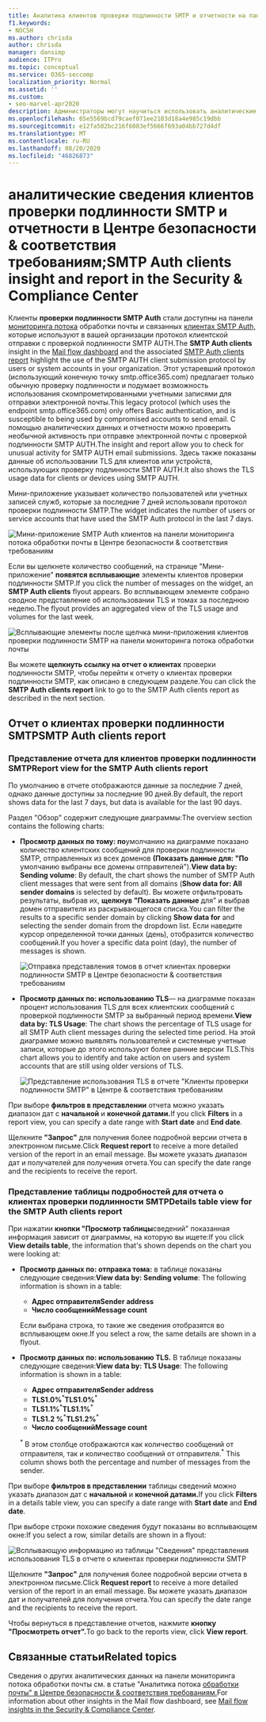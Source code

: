 ```yaml
---
title: Аналитика клиентов проверки подлинности SMTP и отчетности на панели мониторинга потока обработки почты
f1.keywords:
- NOCSH
ms.author: chrisda
author: chrisda
manager: dansimp
audience: ITPro
ms.topic: conceptual
ms.service: O365-seccomp
localization_priority: Normal
ms.assetid: ''
ms.custom:
- seo-marvel-apr2020
description: Администраторы могут научиться использовать аналитические сведения о проверке подлинности SMTP (Sight) и создавать отчеты на панели мониторинга потока обработки почты в Центре соответствия требованиям безопасности & для отслеживания отправителей электронной почты в своей организации, использующих проверку подлинности SMTP AUTH для отправки электронных сообщений.
ms.openlocfilehash: 65e5569bcd79caef071ee2103d18a4e985c19dbb
ms.sourcegitcommit: e12fa502bc216f6083ef5666f693a04bb727d4df
ms.translationtype: MT
ms.contentlocale: ru-RU
ms.lasthandoff: 08/20/2020
ms.locfileid: "46826873"
---
```

# <a name="smtp-auth-clients-insight-and-report-in-the-security--compliance-center"></a><span data-ttu-id="a9d23-103">аналитические сведения клиентов проверки подлинности SMTP и отчетности в Центре безопасности & соответствия требованиям;</span><span class="sxs-lookup"><span data-stu-id="a9d23-103">SMTP Auth clients insight and report in the Security & Compliance Center</span></span>

<span data-ttu-id="a9d23-104">Клиенты **проверки подлинности SMTP Auth** стали доступны на панели [мониторинга потока](mail-flow-insights-v2.md) обработки почты и связанных [клиентах SMTP Auth,](#smtp-auth-clients-report) которые используют в вашей организации протокол клиентской отправки с проверкой подлинности SMTP AUTH.</span><span class="sxs-lookup"><span data-stu-id="a9d23-104">The **SMTP Auth clients** insight in the [Mail flow dashboard](mail-flow-insights-v2.md) and the associated [SMTP Auth clients report](#smtp-auth-clients-report) highlight the use of the SMTP AUTH client submission protocol by users or system accounts in your organization.</span></span> <span data-ttu-id="a9d23-105">Этот устаревший протокол (использующий конечную точку smtp.office365.com) предлагает только обычную проверку подлинности и подумает возможность использования скомпрометированными учетными записями для отправки электронной почты.</span><span class="sxs-lookup"><span data-stu-id="a9d23-105">This legacy protocol (which uses the endpoint smtp.office365.com) only offers Basic authentication, and is susceptible to being used by compromised accounts to send email.</span></span> <span data-ttu-id="a9d23-106">С помощью аналитических данных и отчетности можно проверить необычной активность при отправке электронной почты с проверкой подлинности SMTP AUTH.</span><span class="sxs-lookup"><span data-stu-id="a9d23-106">The insight and report allow you to check for unusual activity for SMTP AUTH email submissions.</span></span> <span data-ttu-id="a9d23-107">Здесь также показаны данные об использовании TLS для клиентов или устройств, использующих проверку подлинности SMTP AUTH.</span><span class="sxs-lookup"><span data-stu-id="a9d23-107">It also shows the TLS usage data for clients or devices using SMTP AUTH.</span></span>

<span data-ttu-id="a9d23-108">Мини-приложение указывает количество пользователей или учетных записей служб, которые за последние 7 дней использовали протокол проверки подлинности SMTP.</span><span class="sxs-lookup"><span data-stu-id="a9d23-108">The widget indicates the number of users or service accounts that have used the SMTP Auth protocol in the last 7 days.</span></span>

![Мини-приложение SMTP Auth клиентов на панели мониторинга потока обработки почты в Центре безопасности & соответствия требованиям](../../media/mfi-smtp-auth-clients-report-widget.png)

<span data-ttu-id="a9d23-110">Если вы щелкнете количество сообщений, на странице "Мини-приложение" **появятся всплывающие** элементы клиентов проверки подлинности SMTP.</span><span class="sxs-lookup"><span data-stu-id="a9d23-110">If you click the number of messages on the widget, an **SMTP Auth clients** flyout appears.</span></span> <span data-ttu-id="a9d23-111">Во всплывающем элементе собрано сводное представление об использовании TLS и томах за последнюю неделю.</span><span class="sxs-lookup"><span data-stu-id="a9d23-111">The flyout provides an aggregated view of the TLS usage and volumes for the last week.</span></span>

![Всплывающие элементы после щелчка мини-приложения клиентов проверки подлинности SMTP на панели мониторинга потока обработки почты](../../media/mfi-smtp-auth-clients-report-details.png)

<span data-ttu-id="a9d23-113">Вы можете **щелкнуть ссылку на отчет о клиентах** проверки подлинности SMTP, чтобы перейти к отчету о клиентах проверки подлинности SMTP, как описано в следующем разделе.</span><span class="sxs-lookup"><span data-stu-id="a9d23-113">You can click the **SMTP Auth clients report** link to go to the SMTP Auth clients report as described in the next section.</span></span>

## <a name="smtp-auth-clients-report"></a><span data-ttu-id="a9d23-114">Отчет о клиентах проверки подлинности SMTP</span><span class="sxs-lookup"><span data-stu-id="a9d23-114">SMTP Auth clients report</span></span>

### <a name="report-view-for-the-smtp-auth-clients-report"></a><span data-ttu-id="a9d23-115">Представление отчета для клиентов проверки подлинности SMTP</span><span class="sxs-lookup"><span data-stu-id="a9d23-115">Report view for the SMTP Auth clients report</span></span>

<span data-ttu-id="a9d23-116">По умолчанию в отчете отображаются данные за последние 7 дней, однако данные доступны за последние 90 дней.</span><span class="sxs-lookup"><span data-stu-id="a9d23-116">By default, the report shows data for the last 7 days, but data is available for the last 90 days.</span></span>

<span data-ttu-id="a9d23-117">Раздел "Обзор" содержит следующие диаграммы:</span><span class="sxs-lookup"><span data-stu-id="a9d23-117">The overview section contains the following charts:</span></span>

- <span data-ttu-id="a9d23-118">**Просмотр данных по тому: по**умолчанию на диаграмме показано количество клиентских сообщений для проверки подлинности SMTP, отправленных из всех доменов **(Показать данные для: "По** умолчанию выбраны все домены отправителей").</span><span class="sxs-lookup"><span data-stu-id="a9d23-118">**View data by: Sending volume**: By default, the chart shows the number of SMTP Auth client messages that were sent from all domains (**Show data for: All sender domains** is selected by default).</span></span> <span data-ttu-id="a9d23-119">Вы можете отфильтровать результаты, выбрав их, **щелкнув "Показать данные** для" и выбрав домен отправителя из раскрывающегося списка.</span><span class="sxs-lookup"><span data-stu-id="a9d23-119">You can filter the results to a specific sender domain by clicking **Show data for** and selecting the sender domain from the dropdown list.</span></span> <span data-ttu-id="a9d23-120">Если наведите курсор определенной точки данных (день), отобразится количество сообщений.</span><span class="sxs-lookup"><span data-stu-id="a9d23-120">If you hover a specific data point (day), the number of messages is shown.</span></span>

  ![Отправка представления томов в отчет клиентах проверки подлинности SMTP в Центре безопасности & соответствия требованиям](../../media/mfi-smtp-auth-clients-report-sending-volume-view.png)

- <span data-ttu-id="a9d23-122">**Просмотр данных по: использованию TLS**— на диаграмме показан процент использования TLS для всех клиентских сообщений с проверкой подлинности SMTP за выбранный период времени.</span><span class="sxs-lookup"><span data-stu-id="a9d23-122">**View data by: TLS Usage**: The chart shows the percentage of TLS usage for all SMTP Auth client messages during the selected time period.</span></span> <span data-ttu-id="a9d23-123">На этой диаграмме можно выявлять пользователей и системные учетные записи, которые до этого используют более ранние версии TLS.</span><span class="sxs-lookup"><span data-stu-id="a9d23-123">This chart allows you to identify and take action on users and system accounts that are still using older versions of TLS.</span></span>

  ![Представление использования TLS в отчете "Клиенты проверки подлинности SMTP" в Центре & соответствия требованиям](../../media/mfi-smtp-auth-clients-report-tls-usage-view.png)

<span data-ttu-id="a9d23-125">При выборе **фильтров в представлении** отчета можно указать диапазон дат с **начальной** и **конечной датами.**</span><span class="sxs-lookup"><span data-stu-id="a9d23-125">If you click **Filters** in a report view, you can specify a date range with **Start date** and **End date**.</span></span>

<span data-ttu-id="a9d23-126">Щелкните **"Запрос"** для получения более подробной версии отчета в электронном письме.</span><span class="sxs-lookup"><span data-stu-id="a9d23-126">Click **Request report** to receive a more detailed version of the report in an email message.</span></span> <span data-ttu-id="a9d23-127">Вы можете указать диапазон дат и получателей для получения отчета.</span><span class="sxs-lookup"><span data-stu-id="a9d23-127">You can specify the date range and the recipients to receive the report.</span></span>

### <a name="details-table-view-for-the-smtp-auth-clients-report"></a><span data-ttu-id="a9d23-128">Представление таблицы подробностей для отчета о клиентах проверки подлинности SMTP</span><span class="sxs-lookup"><span data-stu-id="a9d23-128">Details table view for the SMTP Auth clients report</span></span>

<span data-ttu-id="a9d23-129">При нажатии **кнопки "Просмотр таблицы**сведений" показанная информация зависит от диаграммы, на которую вы ищете:</span><span class="sxs-lookup"><span data-stu-id="a9d23-129">If you click **View details table**, the information that's shown depends on the chart you were looking at:</span></span>

- <span data-ttu-id="a9d23-130">**Просмотр данных по: отправка тома:** в таблице показаны следующие сведения:</span><span class="sxs-lookup"><span data-stu-id="a9d23-130">**View data by: Sending volume**: The following information is shown in a table:</span></span>

  - <span data-ttu-id="a9d23-131">**Адрес отправителя**</span><span class="sxs-lookup"><span data-stu-id="a9d23-131">**Sender address**</span></span>
  - <span data-ttu-id="a9d23-132">**Число сообщений**</span><span class="sxs-lookup"><span data-stu-id="a9d23-132">**Message count**</span></span>

  <span data-ttu-id="a9d23-133">Если выбрана строка, то такие же сведения отобразятся во всплывающем окне.</span><span class="sxs-lookup"><span data-stu-id="a9d23-133">If you select a row, the same details are shown in a flyout.</span></span>

- <span data-ttu-id="a9d23-134">**Просмотр данных по: использованию TLS.** В таблице показаны следующие сведения:</span><span class="sxs-lookup"><span data-stu-id="a9d23-134">**View data by: TLS Usage**: The following information is shown in a table:</span></span>

  - <span data-ttu-id="a9d23-135">**Адрес отправителя**</span><span class="sxs-lookup"><span data-stu-id="a9d23-135">**Sender address**</span></span>
  - <span data-ttu-id="a9d23-136">**TLS1.0%**<sup>\*</sup></span><span class="sxs-lookup"><span data-stu-id="a9d23-136">**TLS1.0%**<sup>\*</sup></span></span>
  - <span data-ttu-id="a9d23-137">**TLS1.1%**<sup>\*</sup></span><span class="sxs-lookup"><span data-stu-id="a9d23-137">**TLS1.1%**<sup>\*</sup></span></span>
  - <span data-ttu-id="a9d23-138">**TLS1.2 %**<sup>\*</sup></span><span class="sxs-lookup"><span data-stu-id="a9d23-138">**TLS1.2%**<sup>\*</sup></span></span>
  - <span data-ttu-id="a9d23-139">**Число сообщений**</span><span class="sxs-lookup"><span data-stu-id="a9d23-139">**Message count**</span></span>

  <span data-ttu-id="a9d23-140"><sup>\*</sup> В этом столбце отображаются как количество сообщений от отправителя, так и количество сообщений от отправителя.</span><span class="sxs-lookup"><span data-stu-id="a9d23-140"><sup>\*</sup> This column shows both the percentage and number of messages from the sender.</span></span>

<span data-ttu-id="a9d23-141">При выборе **фильтров в представлении** таблицы сведений можно указать диапазон дат с **начальной** и **конечной датами.**</span><span class="sxs-lookup"><span data-stu-id="a9d23-141">If you click **Filters** in a details table view, you can specify a date range with **Start date** and **End date**.</span></span>

<span data-ttu-id="a9d23-142">При выборе строки похожие сведения будут показаны во всплывающем окне:</span><span class="sxs-lookup"><span data-stu-id="a9d23-142">If you select a row, similar details are shown in a flyout:</span></span>

![Всплывающую информацию из таблицы "Сведения" представления использования TLS в отчете о клиентах проверки подлинности SMTP](../../media/mfi-smtp-auth-clients-report-tls-usage-view-view-details-table-details.png)

<span data-ttu-id="a9d23-144">Щелкните **"Запрос"** для получения более подробной версии отчета в электронном письме.</span><span class="sxs-lookup"><span data-stu-id="a9d23-144">Click **Request report** to receive a more detailed version of the report in an email message.</span></span> <span data-ttu-id="a9d23-145">Вы можете указать диапазон дат и получателей для получения отчета.</span><span class="sxs-lookup"><span data-stu-id="a9d23-145">You can specify the date range and the recipients to receive the report.</span></span>

<span data-ttu-id="a9d23-146">Чтобы вернуться в представление отчетов, нажмите **кнопку "Просмотреть отчет".**</span><span class="sxs-lookup"><span data-stu-id="a9d23-146">To go back to the reports view, click **View report**.</span></span>

## <a name="related-topics"></a><span data-ttu-id="a9d23-147">Связанные статьи</span><span class="sxs-lookup"><span data-stu-id="a9d23-147">Related topics</span></span>

<span data-ttu-id="a9d23-148">Сведения о других аналитических данных на панели мониторинга потока обработки почты см. в статье "Аналитика потока [обработки почты" в Центре безопасности & соответствия требованиям.](mail-flow-insights-v2.md)</span><span class="sxs-lookup"><span data-stu-id="a9d23-148">For information about other insights in the Mail flow dashboard, see [Mail flow insights in the Security & Compliance Center](mail-flow-insights-v2.md).</span></span>
